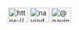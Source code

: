 <p align="left">
<a href="https://linkedin.com/in/https://www.linkedin.com/in/navindu-/" target="blank"><img align="center" src="https://raw.githubusercontent.com/rahuldkjain/github-profile-readme-generator/master/src/images/icons/Social/linked-in-alt.svg" alt="https://www.linkedin.com/in/navindu-/" height="30" width="40" /></a>
<a href="https://instagram.com/navindu.j" target="blank"><img align="center" src="https://raw.githubusercontent.com/rahuldkjain/github-profile-readme-generator/master/src/images/icons/Social/instagram.svg" alt="navindu.j" height="30" width="40" /></a>
<a href="https://medium.com/@navindu" target="blank"><img align="center" src="https://raw.githubusercontent.com/rahuldkjain/github-profile-readme-generator/master/src/images/icons/Social/medium.svg" alt="@navindu" height="30" width="40" /></a>
</p>


